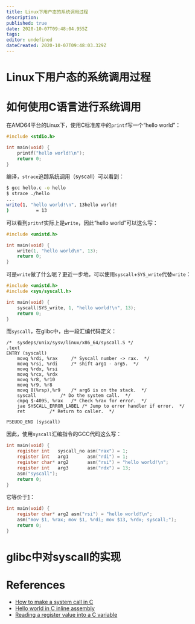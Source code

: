 ```yaml
---
title: Linux下用户态的系统调用过程
description: 
published: true
date: 2020-10-07T09:48:04.955Z
tags: 
editor: undefined
dateCreated: 2020-10-07T09:48:03.329Z
---
```


# Linux下用户态的系统调用过程

<!-- TITLE: 用户态的系统调用过程 -->
<!-- SUBTITLE: A quick summary of User Space -->

# 如何使用C语言进行系统调用
在AMD64平台的Linux下，使用C标准库中的`printf`写一个“hello world”：

```c
#include <stdio.h>

int main(void) {
    printf("hello world!\n");
    return 0;
}
```

编译，`strace`追踪系统调用（syscall）可以看到：

```bash
$ gcc hello.c -o hello
$ strace ./hello
...
write(1, "hello world!\n", 13hello world!
)          = 13
```

可以看到`pritnf`实际上是`write`，因此“hello world”可以这么写：

```c
#include <unistd.h>

int main(void) {
    write(1, "hello world\n", 13);
    return 0;
}
```

可是`write`做了什么呢？更近一步地，可以使用`syscall`+`SYS_write`代替`write`：

```c
#include <unistd.h>
#include <sys/syscall.h>

int main(void) {
    syscall(SYS_write, 1, "hello world!\n", 13);
    return 0;
}
```

而`syscall`，在glibc中，由一段汇编代码定义：

```assembler
/*  sysdeps/unix/sysv/linux/x86_64/syscall.S */
.text
ENTRY (syscall)
	movq %rdi, %rax		/* Syscall number -> rax.  */
	movq %rsi, %rdi		/* shift arg1 - arg5.  */
	movq %rdx, %rsi
	movq %rcx, %rdx
	movq %r8, %r10
	movq %r9, %r8
	movq 8(%rsp),%r9	/* arg6 is on the stack.  */
	syscall			/* Do the system call.  */
	cmpq $-4095, %rax	/* Check %rax for error.  */
	jae SYSCALL_ERROR_LABEL	/* Jump to error handler if error.  */
	ret			/* Return to caller.  */

PSEUDO_END (syscall)
```

因此，使用`syscall`汇编指令的GCC代码这么写：

```c
int main(void) {
    register int   syscall_no asm("rax") = 1;
    register int   arg1       asm("rdi") = 1;
    register char* arg2       asm("rsi") = "hello world!\n";
    register int   arg3       asm("rdx") = 13;
    asm("syscall");
    return 0;
}
```

它等价于[1][3]：

```c
int main(void) {
    register char* arg2 asm("rsi") = "hello world!\n";
    asm("mov $1, %rax; mov $1, %rdi; mov $13, %rdx; syscall;");
    return 0;
}
```

# glibc中对syscall的实现

# References
- [How to make a system call in C][1]
- [Hello world in C inline assembly][2]
- [Reading a register value into a C variable][3]

[1]: https://jameshfisher.com/2018/02/19/how-to-syscall-in-c.html "How to make a system call in C"
[2]: https://jameshfisher.com/2018/02/20/c-inline-assembly-hello-world.html "Hello world in C inline assembly"
[3]: https://stackoverflow.com/questions/2114163/reading-a-register-value-into-a-c-variable "Reading a register value into a C variable"